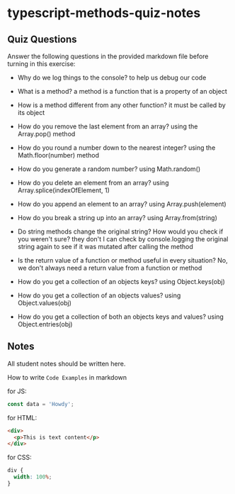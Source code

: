 # typescript-methods-quiz-notes

## Quiz Questions

Answer the following questions in the provided markdown file before turning in this exercise:

- Why do we log things to the console?
  to help us debug our code

- What is a method?
  a method is a function that is a property of an object

- How is a method different from any other function?
  it must be called by its object

- How do you remove the last element from an array?
  using the Array.pop() method

- How do you round a number down to the nearest integer?
  using the Math.floor(number) method

- How do you generate a random number?
  using Math.random()

- How do you delete an element from an array?
  using Array.splice(indexOfElement, 1)

- How do you append an element to an array?
  using Array.push(element)

- How do you break a string up into an array?
  using Array.from(string)

- Do string methods change the original string? How would you check if you weren't sure?
  they don't I can check by console.logging the original string again to see if it was mutated after calling the method

- Is the return value of a function or method useful in every situation?
  No, we don't always need a return value from a function or method

- How do you get a collection of an objects keys?
  using Object.keys(obj)
- How do you get a collection of an objects values?
  using Object.values(obj)
- How do you get a collection of both an objects keys and values?
  using Object.entries(obj)

## Notes

All student notes should be written here.

How to write `Code Examples` in markdown

for JS:

```javascript
const data = 'Howdy';
```

for HTML:

```html
<div>
  <p>This is text content</p>
</div>
```

for CSS:

```css
div {
  width: 100%;
}
```
